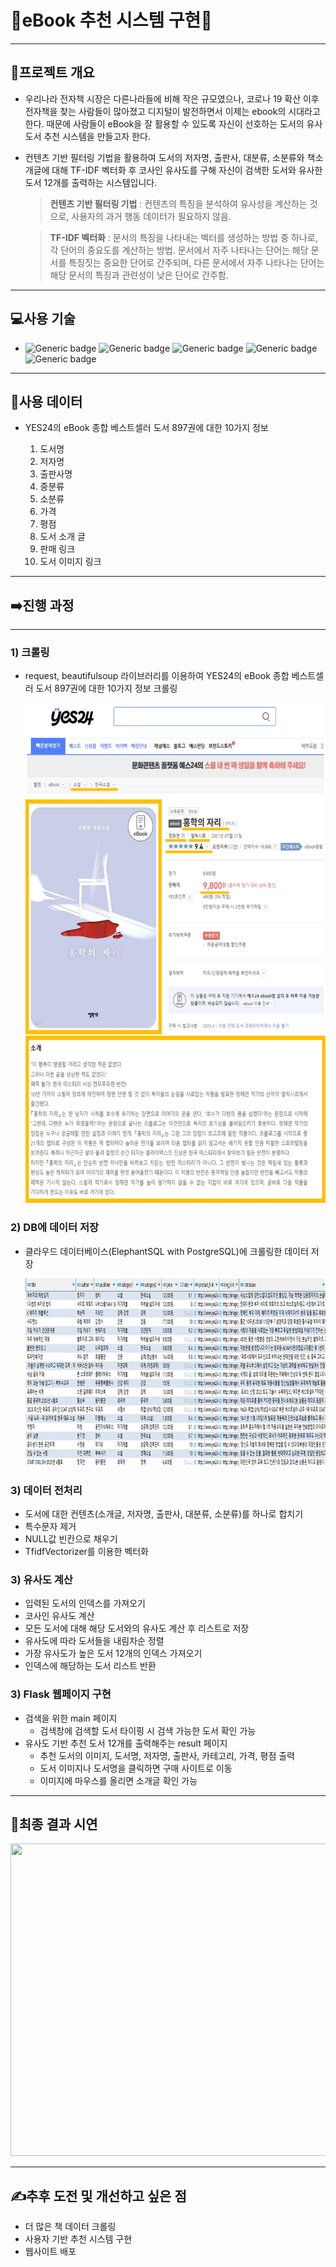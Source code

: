 # **📖eBook 추천 시스템 구현📖**
------
## **📝프로젝트 개요**
- 우리나라 전자책 시장은 다른나라들에 비해 작은 규모였으나, 코로나 19 확산 이후 전자책을 찾는 사람들이 많아졌고 디지털이 발전하면서 이제는 ebook의 시대라고 한다. 때문에 사람들이 eBook을 잘 활용할 수 있도록 자신이 선호하는 도서의 유사도서 추천 시스템을 만들고자 한다.
- 컨텐츠 기반 필터링 기법을 활용하여 도서의 저자명, 출판사, 대분류, 소분류와 책소개글에 대해 TF-IDF 벡터화 후 코사인 유사도를 구해 자신이 검색한 도서와 유사한 도서 12개를 출력하는 시스템입니다.
    
    > **컨텐츠 기반 필터링 기법** : 컨텐츠의 특징을 분석하여 유사성을 계산하는 것으로, 사용자의 과거 행동 데이터가 필요하지 않음.
    
    > **TF-IDF 벡터화** : 문서의 특징을 나타내는 벡터를 생성하는 방법 중 하나로, 각 단어의 중요도를 계산하는 방법. 문서에서 자주 나타나는 단어는 해당 문서를 특징짓는 중요한 단어로 간주되며, 다른 문서에서 자주 나타나는 단어는 해당 문서의 특징과 관련성이 낮은 단어로 간주함.
------
## **💻사용 기술**
- ![Generic badge](https://img.shields.io/badge/python-3.8-orange.svg)
![Generic badge](https://img.shields.io/badge/psycopg2-2.9.3-yellowgreen.svg)
![Generic badge](https://img.shields.io/badge/requests-2.25.1-yellow.svg)
![Generic badge](https://img.shields.io/badge/beautifulsoup4-4.9.3-yellow.svg)
![Generic badge](https://img.shields.io/badge/Flask-2.2.2-red.svg)
------
## **📂사용 데이터**
- YES24의 eBook 종합 베스트셀러 도서 897권에 대한 10가지 정보

    1. 도서명
    2. 저자명
    3. 출판사명
    4. 중분류
    5. 소분류
    6. 가격
    7. 평점
    8. 도서 소개 글
    9. 판매 링크
    10. 도서 이미지 링크
------
## **➡️진행 과정**
------
### **1) 크롤링**
- request, beautifulsoup 라이브러리를 이용하여 YES24의 eBook 종합 베스트셀러 도서 897권에 대한 10가지 정보 크롤링

    <img src="./README_img/crawling.jpg" height="800px" width="600x">


### **2) DB에 데이터 저장**
- 클라우드 데이터베이스(ElephantSQL with PostgreSQL)에 크롤링한 데이터 저장
    
    <img src="./README_img/db.png" height="300px" width="1000x">
    
### **3) 데이터 전처리**
- 도서에 대한 컨텐츠(소개글, 저자명, 출판사, 대분류, 소분류)를 하나로 합치기
- 특수문자 제거
- NULL값 빈칸으로 채우기
- TfidfVectorizer를 이용한 벡터화
   
### **3) 유사도 계산**
- 입력된 도서의 인덱스를 가져오기
- 코사인 유사도 계산
- 모든 도서에 대해 해당 도서와의 유사도 계산 후 리스트로 저장
- 유사도에 따라 도서들을 내림차순 정렬
- 가장 유사도가 높은 도서 12개의 인덱스 가져오기
- 인덱스에 해당하는 도서 리스트 반환

### **3) Flask 웹페이지 구현**
- 검색을 위한 main 페이지
    - 검색창에 검색할 도서 타이핑 시 검색 가능한 도서 확인 가능
- 유사도 기반 추천 도서 12개를 출력해주는 result 페이지
    - 추천 도서의 이미지, 도서명, 저자명, 출판사, 카테고리, 가격, 평점 출력
    - 도서 이미지나 도서명을 클릭하면 구매 사이트로 이동
    - 이미지에 마우스를 올리면 소개글 확인 가능

---
## **📌최종 결과 시연**
<img src="./README_img/ebook-recommendation-web-page.gif" height="500px" width="1600x">

---
## **✍️추후 도전 및 개선하고 싶은 점**
- 더 많은 책 데이터 크롤링
- 사용자 기반 추천 시스템 구현
- 웹사이트 배포


